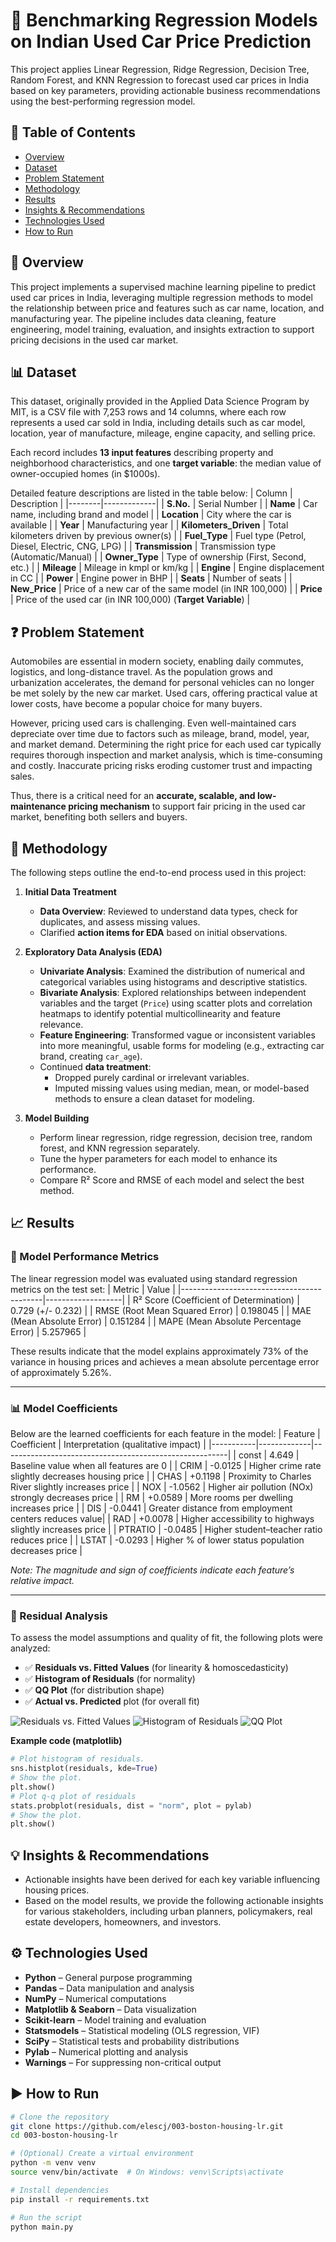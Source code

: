 # 🚗 Benchmarking Regression Models on Indian Used Car Price Prediction
This project applies Linear Regression, Ridge Regression, Decision Tree, Random Forest, and KNN Regression to forecast used car prices in India based on key parameters, providing actionable business recommendations using the best-performing regression model.

## 📂 Table of Contents
- [Overview](#-overview)
- [Dataset](#-dataset)
- [Problem Statement](#-problem-statement)
- [Methodology](#-methodology)
- [Results](#-results)
- [Insights & Recommendations](#-insights--recommendations)
- [Technologies Used](#technologies-used)
- [How to Run](#how-to-run)

## 🧠 Overview
This project implements a supervised machine learning pipeline to predict used car prices in India, leveraging multiple regression methods to model the relationship between price and features such as car name, location, and manufacturing year. The pipeline includes data cleaning, feature engineering, model training, evaluation, and insights extraction to support pricing decisions in the used car market.

## 📊 Dataset
This dataset, originally provided in the Applied Data Science Program by MIT, is a CSV file with 7,253 rows and 14 columns, where each row represents a used car sold in India, including details such as car model, location, year of manufacture, mileage, engine capacity, and selling price.

Each record includes **13 input features** describing property and neighborhood characteristics, and one **target variable**: the median value of owner-occupied homes (in $1000s).

Detailed feature descriptions are listed in the table below:
| Column | Description |
|--------|-------------|
| **S.No.** | Serial Number |
| **Name** | Car name, including brand and model |
| **Location** | City where the car is available |
| **Year** | Manufacturing year |
| **Kilometers_Driven** | Total kilometers driven by previous owner(s) |
| **Fuel_Type** | Fuel type (Petrol, Diesel, Electric, CNG, LPG) |
| **Transmission** | Transmission type (Automatic/Manual) |
| **Owner_Type** | Type of ownership (First, Second, etc.) |
| **Mileage** | Mileage in kmpl or km/kg |
| **Engine** | Engine displacement in CC |
| **Power** | Engine power in BHP |
| **Seats** | Number of seats |
| **New_Price** | Price of a new car of the same model (in INR 100,000) |
| **Price** | Price of the used car (in INR 100,000) (**Target Variable**) |

## ❓ Problem Statement
Automobiles are essential in modern society, enabling daily commutes, logistics, and long-distance travel. As the population grows and urbanization accelerates, the demand for personal vehicles can no longer be met solely by the new car market. Used cars, offering practical value at lower costs, have become a popular choice for many buyers.

However, pricing used cars is challenging. Even well-maintained cars depreciate over time due to factors such as mileage, brand, model, year, and market demand. Determining the right price for each used car typically requires thorough inspection and market analysis, which is time-consuming and costly. Inaccurate pricing risks eroding customer trust and impacting sales.

Thus, there is a critical need for an **accurate, scalable, and low-maintenance pricing mechanism** to support fair pricing in the used car market, benefiting both sellers and buyers.

## 🔎 Methodology
The following steps outline the end-to-end process used in this project:

1. **Initial Data Treatment**
   - **Data Overview**: Reviewed to understand data types, check for duplicates, and assess missing values.
   - Clarified **action items for EDA** based on initial observations.
   
3. **Exploratory Data Analysis (EDA)**
   - **Univariate Analysis**: Examined the distribution of numerical and categorical variables using histograms and descriptive statistics.
   - **Bivariate Analysis**: Explored relationships between independent variables and the target (`Price`) using scatter plots and correlation heatmaps to identify potential multicollinearity and feature relevance.
   - **Feature Engineering**: Transformed vague or inconsistent variables into more meaningful, usable forms for modeling (e.g., extracting car brand, creating `car_age`).
   - Continued **data treatment**:
     - Dropped purely cardinal or irrelevant variables.
     - Imputed missing values using median, mean, or model-based methods to ensure a clean dataset for modeling.

4. **Model Building**
   - Perform linear regression, ridge regression, decision tree, random forest, and KNN regression separately.
   - Tune the hyper parameters for each model to enhance its performance.
   - Compare R² Score and RMSE of each model and select the best method.

## 📈 Results

### 🔢 Model Performance Metrics
The linear regression model was evaluated using standard regression metrics on the test set:
| Metric                                    | Value             |
|-------------------------------------------|-------------------|
| R² Score (Coefficient of Determination)   | 0.729 (+/- 0.232) |
| RMSE (Root Mean Squared Error)            | 0.198045          |
| MAE (Mean Absolute Error)                 | 0.151284          |
| MAPE (Mean Absolute Percentage Error)     | 5.257965          |

These results indicate that the model explains approximately 73% of the variance in housing prices and achieves a mean absolute percentage error of approximately 5.26%.

---

### 📊 Model Coefficients
Below are the learned coefficients for each feature in the model:
| Feature   | Coefficient | Interpretation (qualitative impact)                   |
|-----------|-------------|--------------------------------------------------------|
| const     | 4.649       | Baseline value when all features are 0                |
| CRIM      | -0.0125     | Higher crime rate slightly decreases housing price    |
| CHAS      | +0.1198     | Proximity to Charles River slightly increases price   |
| NOX       | -1.0562     | Higher air pollution (NOx) strongly decreases price   |
| RM        | +0.0589     | More rooms per dwelling increases price               |
| DIS       | -0.0441     | Greater distance from employment centers reduces value|
| RAD       | +0.0078     | Higher accessibility to highways slightly increases price |
| PTRATIO   | -0.0485     | Higher student–teacher ratio reduces price            |
| LSTAT     | -0.0293     | Higher % of lower status population decreases price   |

*Note: The magnitude and sign of coefficients indicate each feature’s relative impact.*

---

### 🧪 Residual Analysis
To assess the model assumptions and quality of fit, the following plots were analyzed:
- ✅ **Residuals vs. Fitted Values** (for linearity & homoscedasticity)
- ✅ **Histogram of Residuals** (for normality)
- ✅ **QQ Plot** (for distribution shape)
- ✅ **Actual vs. Predicted** plot (for overall fit)

![Residuals vs. Fitted Values](attachments/residual.png)
![Histogram of Residuals](attachments/histogram.png)
![QQ Plot](attachments/qq-plot.png)

**Example code (matplotlib)**
```python
# Plot histogram of residuals.
sns.histplot(residuals, kde=True)
# Show the plot.
plt.show()
# Plot q-q plot of residuals
stats.probplot(residuals, dist = "norm", plot = pylab)
# Show the plot.
plt.show()
```

## 💡 Insights & Recommendations
- Actionable insights have been derived for each key variable influencing housing prices.
- Based on the model results, we provide the following actionable insights for various stakeholders, including urban planners, policymakers, real estate developers, homeowners, and investors.

<a id="technologies-used"></a>
## ⚙️ Technologies Used
- **Python** – General purpose programming
- **Pandas** – Data manipulation and analysis
- **NumPy** – Numerical computations
- **Matplotlib & Seaborn** – Data visualization
- **Scikit-learn** – Model training and evaluation
- **Statsmodels** – Statistical modeling (OLS regression, VIF)
- **SciPy** – Statistical tests and probability distributions
- **Pylab** – Numerical plotting and analysis
- **Warnings** – For suppressing non-critical output

<a id="how-to-run"></a>
## ▶️ How to Run
```bash
# Clone the repository
git clone https://github.com/elescj/003-boston-housing-lr.git
cd 003-boston-housing-lr

# (Optional) Create a virtual environment
python -m venv venv
source venv/bin/activate  # On Windows: venv\Scripts\activate

# Install dependencies
pip install -r requirements.txt

# Run the script
python main.py
```
